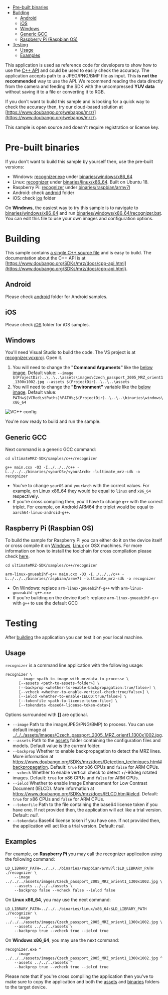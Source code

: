 - [Pre-built binaries](#prebuilt)
- [Building](#building)
  - [Android](#building-android)
  - [iOS](#building-ios)
  - [Windows](#building-windows)
  - [Generic GCC](#building-generic-gcc)
  - [Raspberry Pi (Raspbian OS)](#building-rpi)
- [Testing](#testing)
  - [Usage](#testing-usage)
  - [Examples](#testing-examples)


This application is used as reference code for developers to show how to use the [C++ API](https://www.doubango.org/SDKs/mrz/docs/cpp-api.html) and could
be used to easily check the accuracy. The application accepts path to a JPEG/PNG/BMP file as input. This **is not the recommended** way to use the API. We recommend reading the data directly from the camera and feeding the SDK with the uncompressed **YUV data** without saving it to a file or converting it to RGB.

If you don't want to build this sample and is looking for a quick way to check the accuracy then, try
our cloud-based solution at [https://www.doubango.org/webapps/mrz/](https://www.doubango.org/webapps/mrz/).

This sample is open source and doesn't require registration or license key.

<a name="prebuilt"></a>
# Pre-built binaries #

If you don't want to build this sample by yourself then, use the pre-built versions:
 - Windows: [recognizer.exe](../../../binaries/windows/x86_64/recognizer.exe) under [binaries/windows/x86_64](../../../binaries/windows/x86_64)
 - Linux: [recognizer](../../../binaries/linux/x86_64/recognizer) under [binaries/linux/x86_64](../../../binaries/linux/x86_64). Built on Ubuntu 18.
 - Raspberry Pi: [recognizer](../../../binaries/raspbian/armv7l/recognizer) under [binaries/raspbian/armv7l](../../../binaries/raspbian/armv7l)
 - Android: check [android](../../android) folder
 - iOS: check [ios](../../ios) folder
 
On **Windows**, the easiest way to try this sample is to navigate to [binaries/windows/x86_64](../../../binaries/windows/x86_64/) and run [binaries/windows/x86_64/recognizer.bat](../../../binaries/windows/x86_64/recognizer.bat). You can edit this file to use your own images and configuration options.

<a name="building"></a>
# Building #

This sample contains [a single C++ source file](main.cxx) and is easy to build. The documentation about the C++ API is at [https://www.doubango.org/SDKs/mrz/docs/cpp-api.html](https://www.doubango.org/SDKs/mrz/docs/cpp-api.html).

<a name="building-android"></a>
## Android ##
Please check [android](../../android) folder for Android samples.

<a name="building-ios"></a>
## iOS ##
Please check [iOS](../../ios) folder for iOS samples.

<a name="building-windows"></a>
## Windows ##
You'll need Visual Studio to build the code. The VS project is at [recognizer.vcxproj](recognizer.vcxproj). Open it.
 1. You will need to change the **"Command Arguments"** like the [below image](../../../VC++_config.jpg). Default value: `--image $(ProjectDir)..\..\..\assets\images\Czech_passport_2005_MRZ_orient1_1300x1002.jpg --assets $(ProjectDir)..\..\..\assets`
 2. You will need to change the **"Environment"** variable like the [below image](../../../VC++_config.jpg). Default value: `PATH=$(VCRedistPaths)%PATH%;$(ProjectDir)..\..\..\binaries\windows\x86_64`
 
![VC++ config](../../../VCpp_config.jpg)
 
You're now ready to build and run the sample.

<a name="building-generic-gcc"></a>
## Generic GCC ##
Next command is a generic GCC command:
```
cd ultimateMRZ-SDK/samples/c++/recognizer

g++ main.cxx -O3 -I../../../c++ -L../../../binaries/<yourOS>/<yourArch> -lultimate_mrz-sdk -o recognizer
```
- You've to change `yourOS` and  `yourArch` with the correct values. For example, on Linux x86_64 they would be equal to `linux` and `x86_64` respectively.
- If you're cross compiling then, you'll have to change `g++` with the correct triplet. For example, on Android ARM64 the triplet would be equal to `aarch64-linux-android-g++`.

<a name="building-rpi"></a>
## Raspberry Pi (Raspbian OS) ##

To build the sample for Raspberry Pi you can either do it on the device itself or cross compile it on [Windows](../README.md#cross-compilation-rpi-install-windows), [Linux](../README.md#cross-compilation-rpi-install-ubuntu) or OSX machines. 
For more information on how to install the toolchain for cross compilation please check [here](../README.md#cross-compilation-rpi).

```
cd ultimateMRZ-SDK/samples/c++/recognizer

arm-linux-gnueabihf-g++ main.cxx -O3 -I../../../c++ -L../../../binaries/raspbian/armv7l -lultimate_mrz-sdk -o recognizer
```
- On Windows: replace `arm-linux-gnueabihf-g++` with `arm-linux-gnueabihf-g++.exe`
- If you're building on the device itself: replace `arm-linux-gnueabihf-g++` with `g++` to use the default GCC

<a name="testing"></a>
# Testing #
After [building](#building) the application you can test it on your local machine.

<a name="testing-usage"></a>
## Usage ##

`recognizer` is a command line application with the following usage:
```
recognizer \
      --image <path-to-image-with-mrzdata-to-process> \
      [--assets <path-to-assets-folder>] \
      [--backprop <whether-to-enable-backpropagation:true/false>] \
      [--vcheck <whether-to-enable-vertical-check:true/false>] \
      [--ielcd <whether-to-enable-IELCD:true/false>] \
      [--tokenfile <path-to-license-token-file>] \
      [--tokendata <base64-license-token-data>]
```
Options surrounded with **[]** are optional.
- `--image` Path to the image(JPEG/PNG/BMP) to process. You can use default image at [../../../assets/images/Czech_passport_2005_MRZ_orient1_1300x1002.jpg](../../../assets/images/Czech_passport_2005_MRZ_orient1_1300x1002.jpg).
- `--assets` Path to the [assets](../../../assets) folder containing the configuration files and models. Default value is the current folder.
- `--backprop` Whether to enable backpropagation to detect the MRZ lines. More information at https://www.doubango.org/SDKs/mrz/docs/Detection_techniques.html#backpropagation. Default: `true` for x86 CPUs and `false` for ARM CPUs.
- `--vcheck` Whether to enable vertical check to detect +/-90deg rotated images. Default: `true` for x86 CPUs and `false` for ARM CPUs.
- `--ielcd` Whether to enable Image Enhancement for Low Contrast Document (IELCD). More information at https://www.doubango.org/SDKs/mrz/docs/IELCD.html#ielcd. Default: `true` for x86 CPUs and `false` for ARM CPUs.
- `--tokenfile` Path to the file containing the base64 license token if you have one. If not provided then, the application will act like a trial version. Default: *null*.
- `--tokendata` Base64 license token if you have one. If not provided then, the application will act like a trial version. Default: *null*.

<a name="testing-examples"></a>
## Examples ##

For example, on **Raspberry Pi** you may call the recognizer application using the following command:
```
LD_LIBRARY_PATH=../../../binaries/raspbian/armv7l:$LD_LIBRARY_PATH ./recognizer \
    --image ../../../assets/images/Czech_passport_2005_MRZ_orient1_1300x1002.jpg \
    --assets ../../../assets \
    --backprop false --vcheck false --ielcd false
```
On **Linux x86_64**, you may use the next command:
```
LD_LIBRARY_PATH=../../../binaries/linux/x86_64:$LD_LIBRARY_PATH ./recognizer \
    --image ../../../assets/images/Czech_passport_2005_MRZ_orient1_1300x1002.jpg \
    --assets ../../../assets \
    --backprop true --vcheck true --ielcd true
```
On **Windows x86_64**, you may use the next command:
```
recognizer.exe ^
    --image ../../../assets/images/Czech_passport_2005_MRZ_orient1_1300x1002.jpg ^
    --assets ../../../assets ^
    --backprop true --vcheck true --ielcd true
```

Please note that if you're cross compiling the application then you've to make sure to copy the application and both the [assets](../../../assets) and [binaries](../../../binaries) folders to the target device.


